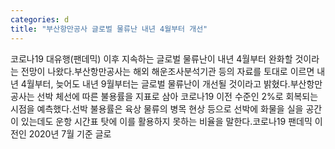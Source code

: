 ```yaml
---
categories: d
title: "부산항만공사 글로벌 물류난 내년 4월부터 개선"
---
```

코로나19 대유행(팬데믹) 이후 지속하는 글로벌 물류난이 내년 4월부터 완화할 것이라는 전망이 나왔다.부산항만공사는 해외 해운조사분석기관 등의 자료를 토대로 이르면 내년 4월부터, 늦어도 내년 9월부터는 글로벌 물류난이 개선될 것이라고 밝혔다.부산항만공사는 선박 체선에 따른 불용률을 지표로 삼아 코로나19 이전 수준인 2%로 회복되는 시점을 예측했다.선박 불용률은 육상 물류의 병목 현상 등으로 선박에 화물을 실을 공간이 있는데도 운항 시간표 탓에 이를 활용하지 못하는 비율을 말한다.코로나19 팬데믹 이전인 2020년 7월 기준 글로